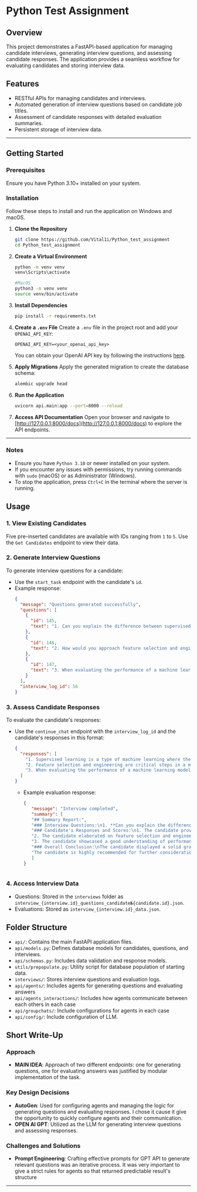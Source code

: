 # Python Test Assignment

## Overview
This project demonstrates a FastAPI-based application for managing candidate interviews, generating interview questions, and assessing candidate responses. The application provides a seamless workflow for evaluating candidates and storing interview data.

## Features
- RESTful APIs for managing candidates and interviews.
- Automated generation of interview questions based on candidate job titles.
- Assessment of candidate responses with detailed evaluation summaries.
- Persistent storage of interview data.

---

## Getting Started

### Prerequisites
Ensure you have Python 3.10+ installed on your system.

### Installation

Follow these steps to install and run the application on Windows and macOS.

1. **Clone the Repository**
   ```bash
   git clone https://github.com/Vital1i/Python_test_assignment
   cd Python_test_assignment
   ```

2. **Create a Virtual Environment**
   ```bash
   python -m venv venv
   venv\Scripts\activate
   
   #MacOS
   python3 -m venv venv
   source venv/bin/activate
   ```

3. **Install Dependencies**
   ```bash
   pip install -r requirements.txt
   ```

4. **Create a `.env` File**
   Create a `.env` file in the project root and add your `OPENAI_API_KEY`:
   ```plaintext
   OPENAI_API_KEY=<your_openai_api_key>
   ```
   You can obtain your OpenAI API key by following the instructions [here](https://platform.openai.com/signup/).

5. **Apply Migrations**
   Apply the generated migration to create the database schema:
   ```bash
   alembic upgrade head
   ```

6. **Run the Application**
   ```bash
   uvicorn api.main:app --port=8000 --reload
   ```

7. **Access API Documentation**
   Open your browser and navigate to [http://127.0.0.1:8000/docs](http://127.0.0.1:8000/docs) to explore the API endpoints.

---

### Notes

- Ensure you have `Python 3.10` or newer installed on your system.
- If you encounter any issues with permissions, try running commands with `sudo` (macOS) or as Administrator (Windows).
- To stop the application, press `Ctrl+C` in the terminal where the server is running.


## Usage

### 1. View Existing Candidates
Five pre-inserted candidates are available with IDs ranging from `1` to `5`. Use the `Get Candidates` endpoint to view their data.

### 2. Generate Interview Questions
To generate interview questions for a candidate:
- Use the `start_task` endpoint with the candidate's `id`.
- Example response:
   ```json
   {
     "message": "Questions generated successfully",
     "questions": [
       {
         "id": 145,
         "text": "1. Can you explain the difference between supervised and unsupervised learning in machine learning? Can you provide examples of when each type of learning would be used in a data science project?"
       },
       {
         "id": 146,
         "text": "2. How would you approach feature selection and engineering in a machine learning project? Can you discuss the importance of selecting the right features and how it can impact the model's performance?"
       },
       {
         "id": 147,
         "text": "3. When evaluating the performance of a machine learning model, what metrics would you consider and why? How would you interpret these metrics to make decisions about model improvement or deployment?"
       }
     ],
     "interview_log_id": 56
   }
   ```

### 3. Assess Candidate Responses
To evaluate the candidate's responses:
- Use the `continue_chat` endpoint with the `interview_log_id` and the candidate's responses in this format:
   ```json
   {
     "responses": [
       "1. Supervised learning is a type of machine learning where the model is trained on a labeled dataset...",
       "2. Feature selection and engineering are critical steps in a machine learning project...",
       "3. When evaluating the performance of a machine learning model, metrics depend on the task..."
     ]
   }
   ```

  - Example evaluation response:
     ```json
    {
        "message": "Interview completed",
        "summary": [
        "## Summary Report:",
        "### Interview Questions:\n1. **Can you explain the difference between supervised and unsupervised learning in machine learning? Can you provide examples of when each type of learning would be used in a data science project?**\n2. **How would you approach feature selection and engineering in a machine learning project? Can you discuss the importance of selecting the right features and how it can impact the model's performance?**\n3. **When evaluating the performance of a machine learning model, what metrics would you consider and why? How would you interpret these metrics to make decisions about model improvement or deployment?**",
        "### Candidate's Responses and Scores:\n1. The candidate provided a clear explanation of supervised and unsupervised learning with relevant examples.  \n   **Score: 5/5**  \n   *Feedback: The response demonstrated a strong understanding of the concepts.*",
        "2. The candidate elaborated on feature selection and engineering, emphasizing their importance and impact on model performance.  \n   **Score: 5/5**  \n   *Feedback: The response was comprehensive and highlighted specific techniques and benefits.*",
        "3. The candidate showcased a good understanding of performance evaluation metrics, their relevance, and interpretation for model decisions.  \n   **Score: 5/5**  \n   *Feedback: The response correctly identified common metrics and their significance.*",
        "### Overall Conclusion:\nThe candidate displayed a solid grasp of fundamental machine learning concepts, methodologies, and evaluation metrics. Their explanations were thorough, showcasing a strong understanding of the subject matter. The candidate's responses were articulate, demonstrating proficiency in explaining complex concepts. Based on the responses provided, the candidate would be a valuable asset in a data science role requiring expertise in machine learning principles.",
        "The candidate is highly recommended for further consideration in the data science position based on their excellent performance during the interview."
        ]
    }
   ```

### 4. Access Interview Data
- Questions: Stored in the `interviews` folder as `interview_{interview.id}_questions_candidate№{candidate.id}.json`.
- Evaluations: Stored as `interview_{interview.id}_data.json`.

## Folder Structure
- `api/`: Contains the main FastAPI application files.
- `api/models.py`: Defines database models for candidates, questions, and interviews.
- `api/schemas.py`: Includes data validation and response models.
- `utils/prepopulate.py`: Utility script for database population of starting data.
- `interviews/`: Stores interview questions and evaluation logs.
- `api/agents/`: Includes agents for generating questions and evaluating answers
- `api/agents_interactions/`: Includes how agents communicate between each others in each case
- `api/groupchats/`: Include configurations for agents in each case
- `api/config/`: Include configuration of LLM.

## Short Write-Up

### Approach
- **MAIN IDEA**: Approach of two different endpoints: one for generating questions, one for evaluating answers was justified by modular implementation of the task.
### Key Design Decisions
- **AutoGen**: Used for configuring agents and managing the logic for generating questions and evaluating responses. I chose it cause it give the opportunity to quickly configure agents and their communication.
- **OPEN AI GPT**: Utilized as the LLM for generating interview questions and assessing responses.
### Challenges and Solutions
- **Prompt Engineering**: Crafting effective prompts for GPT API to generate relevant questions was an iterative process. It was very important to give a strict rules for agents so that returned predictable result's structure

---